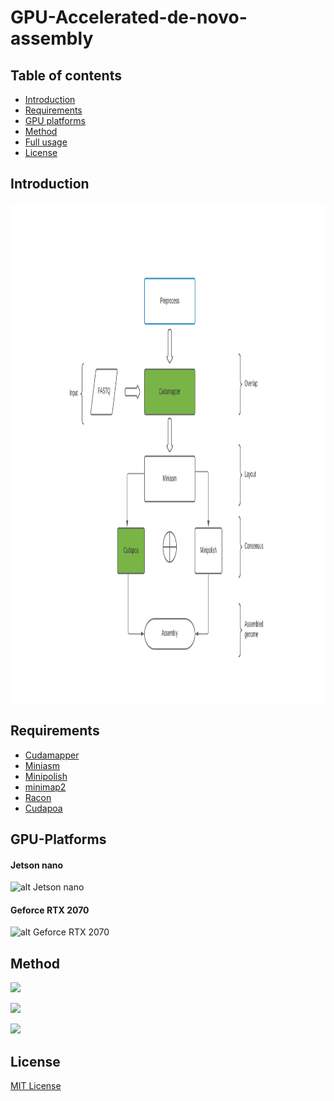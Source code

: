 # GPU-Accelerated-de-novo-assembly

## Table of contents

* [Introduction](#introduction)
* [Requirements](#requirements)
* [GPU platforms](#gpu-platforms)
* [Method](#method)
* [Full usage](#full-usage)
* [License](#license)



## Introduction

<p align="center"><img src="Images/pipeline.png" alt="Pipeline" width="2000" height="800"></p>

## Requirements

* [Cudamapper](https://github.com/clara-parabricks/GenomeWorks)
* [Miniasm](https://github.com/lh3/miniasm) 
* [Minipolish](https://github.com/rrwick/Minipolish)
* [minimap2](https://github.com/lh3/minimap2)
* [Racon](https://github.com/isovic/racon)
* [Cudapoa](https://github.com/clara-parabricks/GenomeWorks)

## GPU-Platforms 

#### Jetson nano
![alt Jetson nano](https://cdn.shopify.com/s/files/1/0066/9686/1780/products/Jatson_Nano_2_da68bde9-0d42-4949-86e8-c4fccb83c015_800x.jpg?v=1561185723)

#### Geforce RTX 2070
![alt Geforce RTX 2070](https://cdn.mos.cms.futurecdn.net/Sjm3NxT48N8qVupQerfKhg.jpg)

## Method

![](https://cdn.mathpix.com/snip/images/HmYmTGoJFNWdwW3LZ_AH4uX4_x1skTVJsuyIheb0XOM.original.fullsize.png)

![](https://cdn.mathpix.com/snip/images/gAmkpBFObJ9_w3ca11xiDV4z8vxLVX0O-Le1TAexxVM.original.fullsize.png)

![](https://cdn.mathpix.com/snip/images/qrjZ66sNDiafP9fNmIbxEVILDsYUSdYAyTPksrQzAvo.original.fullsize.png)



## License

[MIT License](https://choosealicense.com/licenses/mit/)

